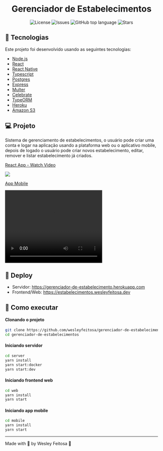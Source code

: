 <h1 align="center">Gerenciador de Estabelecimentos</h1>

<p align="center">
  <a href="LICENSE" style="text-decoration: none">
    <img alt="License" src="https://img.shields.io/github/license/wesleyfeitosa/gerenciador-de-estabelecimentos?color=00bfa6" />
  </a>

  <a href="https://github.com/wesleyfeitosa/gerenciador-de-estabelecimentos/issues" style="text-decoration: none">
    <img alt="Issues" src="https://img.shields.io/github/issues/wesleyfeitosa/gerenciador-de-estabelecimentos?color=00bfa6" />
  </a>

  <a href="#" style="text-decoration: none">
    <img alt="GitHub top language" src="https://img.shields.io/github/languages/top/wesleyfeitosa/gerenciador-de-estabelecimentos?color=00bfa6" />
  </a>
  
  <a href="https://github.com/wesleyfeitosa/gerenciador-de-estabelecimentos/stargazers" style="text-decoration: none">
    <img alt="Stars" src="https://img.shields.io/github/stars/wesleyfeitosa/gerenciador-de-estabelecimentos?style=social" />
  </a>
</p>

## :rocket: Tecnologias

Este projeto foi desenvolvido usando as seguintes tecnologias:

- [Node.js](https://nodejs.org/en/)
- [React](https://reactjs.org)
- [React Native](https://facebook.github.io/react-native/)
- [Typescript](https://www.typescriptlang.org/)
- [Postgres](https://www.postgresql.org/)
- [Express](https://expressjs.com/pt-br/)
- [Multer](https://www.npmjs.com/package/multer)
- [Celebrate](https://github.com/arb/celebrate)
- [TypeORM](https://typeorm.io/#/)
- [Heroku](https://heroku.com)
- [Amazon S3](https://aws.amazon.com/aws/s3)

## 💻 Projeto

Sistema de gerenciamento de estabelecimentos, o usuário pode criar uma conta e logar na aplicação usando a plataforma web ou o aplicativo mobile, depois de logado o usuário pode criar novos estabelecimento, editar, remover e listar estabelecimento já criados.

<!-- <img src="assets/ecoleta.gif" frameborder="0" scrolling="no" style="-webkit-backface-visibility: hidden;-webkit-transform: scale(1);" ></img> -->
<a href="https://www.loom.com/share/724d22c502034adc988f01a594de701d"> <p>React App - Watch Video</p> <img style="-webkit-backface-visibility: hidden;-webkit-transform: scale(1);" src="https://cdn.loom.com/sessions/thumbnails/724d22c502034adc988f01a594de701d-with-play.gif"> </a>

[App Mobile](https://user-images.githubusercontent.com/32942055/105610627-3f619b80-5d8f-11eb-915d-2e9416fc954c.mp4)

<video width="320" height="240" controls>
  <source src="https://user-images.githubusercontent.com/32942055/105610627-3f619b80-5d8f-11eb-915d-2e9416fc954c.mp4" type="video/mp4">
</video>

## :hammer: Deploy

- Servidor: https://gerenciador-de-estabelecimento.herokuapp.com
- Frontend/Web: https://estabelecimentos.wesleyfeitosa.dev

## 🔖 Como executar

#### Clonando o projeto
```sh
git clone https://github.com/wesleyfeitosa/gerenciador-de-estabelecimentos.git
cd gerenciador-de-estabelecimentos
```
#### Iniciando servidor
```sh
cd server
yarn install
yarn start:docker
yarn start:dev
```
#### Iniciando frontend web
```sh
cd web
yarn install
yarn start
```
#### Iniciando app mobile
```sh
cd mobile
yarn install
yarn start
```

---

Made with 💜 by Wesley Feitosa :wave: 
